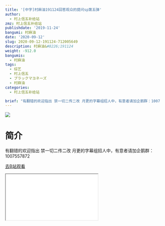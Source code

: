 ```yaml
---
title: '[中字]村麻油191124回答观众的提问sp第五弹'
author:
  - 村上信五补给站
zmz: 村上信五补给站
publishdate: '2019-11-24'
bangumi: 村麻油
date: '2020-09-12'
slug: 2020-09-12-191124-712005649
description: 村麻油&#8226;191124
weight: -912.0
bangumis:
  - 村麻油
tags:
  - 综艺
  - 村上信五
  - ブラックマヨネーズ
  - 村麻油
categories:
  - 村上信五补给站

brief: "有翻错的欢迎指出 禁一切二传二改 月更的字幕组招人中，有意者请加企鹅群：1007557872"
---
```

![](https://raw.githubusercontent.com/tcgriffith/owaraisite/master/static/tmpimg/54d68f1122abcea8185240f849c73aa434503eb8.jpg.480.jpg)
# 简介  
有翻错的欢迎指出
禁一切二传二改
月更的字幕组招人中，有意者请加企鹅群：1007557872  

[去B站观看](https://www.bilibili.com/video/av712005649/)
<div class ="resp-container"><iframe class="testiframe" src="//player.bilibili.com/player.html?aid=712005649"", scrolling="no", allowfullscreen="true" > </iframe></div> 
